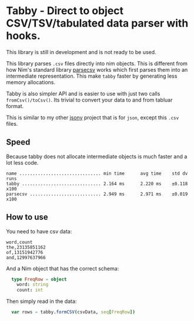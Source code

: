 # Tabby - Direct to object CSV/TSV/tabulated data parser with hooks.

This library is still in development and is not ready to be used.

This library parses `.csv` files directly into nim objects. This is different from how Nim's standard library [parsecsv](https://nim-lang.org/docs/parsecsv.html) works which first parses them into an intermediate representation. This make `tabby` faster by generating less memory allocations.

Tabby is also simpler API and is easier to use with just two calls `fromCsv()/toCsv()`. Its trivial to convert your data to and from tabluar format.

This is similar to my other [jsony](https://github.com/treeform/jsony) project that is for `json`, except this `.csv` files.

## Speed

Because tabby does not allocate intermediate objects is much faster and a lot less code.

```
name ............................... min time      avg time    std dv   runs
tabby .............................. 2.164 ms      2.220 ms    ±0.118   x100
parsecsv ........................... 2.949 ms      2.971 ms    ±0.019   x100
```

## How to use

You need to have csv data:
```
word,count
the,23135851162
of,13151942776
and,12997637966
```
And a Nim object that has the correct schema:
```nim
  type FreqRow = object
    word: string
    count: int
```

Then simply read in the data:
```nim
  var rows = tabby.formCSV(csvData, seq[FreqRow])
```
